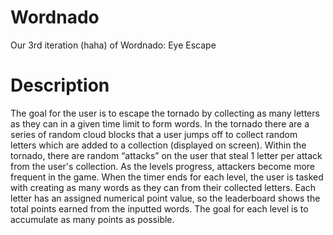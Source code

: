 # Wordnado
Our 3rd iteration (haha) of Wordnado: Eye Escape

# Description
The goal for the user is to escape the tornado by collecting as many letters as they can in a given time limit to form words. In the tornado there are a series of random cloud blocks that a user jumps off to collect random letters which are added to a collection (displayed on screen). Within the tornado, there are random “attacks” on the user that steal 1 letter per attack from the user's collection. As the levels progress, attackers become more frequent in the game. When the timer ends for each level, the user is tasked with creating as many words as they can from their collected letters. Each letter has an assigned numerical point value, so the leaderboard shows the total points earned from the inputted words. The goal for each level is to accumulate as many points as possible.